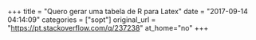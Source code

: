+++
title = "Quero gerar uma tabela de R para Latex"
date = "2017-09-14 04:14:09"
categories = ["sopt"]
original_url = "https://pt.stackoverflow.com/q/237238"
at_home="no"
+++

